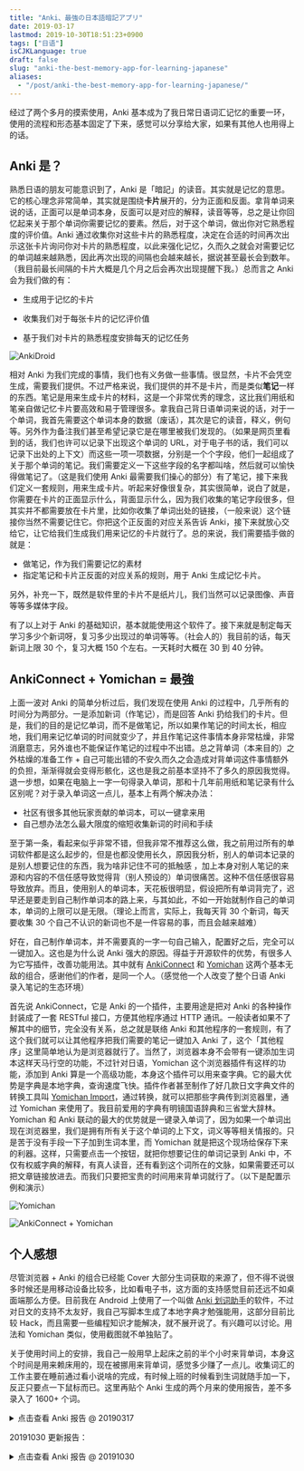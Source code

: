 ```yaml
---
title: "Anki、最強の日本語暗記アプリ"
date: 2019-03-17
lastmod: 2019-10-30T18:51:23+0900
tags: ["日语"]
isCJKLanguage: true
draft: false
slug: "anki-the-best-memory-app-for-learning-japanese"
aliases:
  - "/post/anki-the-best-memory-app-for-learning-japanese/"
---
```


经过了两个多月的摸索使用，Anki 基本成为了我日常日语词汇记忆的重要一环，使用的流程和形态基本固定了下来，感觉可以分享给大家，如果有其他人也用得上的话。

## Anki 是？

熟悉日语的朋友可能意识到了，Anki 是「暗記」的读音。其实就是记忆的意思。它的核心理念非常简单，其实就是围绕**卡片**展开的，分为正面和反面。拿背单词来说的话，正面可以是单词本身，反面可以是对应的解释，读音等等，总之是让你回忆起来关于那个单词你需要记忆的要素。然后，对于这个单词，做出你对它熟悉程度的评价值。Anki 通过收集你对这些卡片的熟悉程度，决定在合适的时间再次出示这张卡片询问你对卡片的熟悉程度，以此来强化记忆，久而久之就会对需要记忆的单词越来越熟悉，因此再次出现的间隔也会越来越长，据说甚至最长会到数年。（我目前最长间隔的卡片大概是几个月之后会再次出现提醒下我。）总而言之 Anki 会为我们做的有：

- 生成用于记忆的卡片

- 收集我们对于每张卡片的记忆评价值

- 基于我们对卡片的熟悉程度安排每天的记忆任务

  <!--more-->

![AnkiDroid](anki-android.png)

相对 Anki 为我们完成的事情，我们也有义务做一些事情。很显然，卡片不会凭空生成，需要我们提供。不过严格来说，我们提供的并不是卡片，而是类似**笔记**一样的东西。笔记是用来生成卡片的材料，这是一个非常优秀的理念，这比我们用纸和笔亲自做记忆卡片要高效和易于管理很多。拿我自己背日语单词来说的话，对于一个单词，我首先需要这个单词本身的数据（废话），其次是它的读音，释义，例句等。另外作为备注我们甚至希望记录它是在哪里被我们发现的。（如果是网页里看到的话，我们也许可以记录下出现这个单词的 URL，对于电子书的话，我们可以记录下出处的上下文）而这些一项一项数据，分别是一个个字段，他们一起组成了关于那个单词的笔记。我们需要定义一下这些字段的名字都叫啥，然后就可以愉快得做笔记了。（这是我们使用 Anki 最需要我们操心的部分）有了笔记，接下来我们定义一套规则，用来生成卡片。听起来好像很复杂，其实很简单，说白了就是，你需要在卡片的正面显示什么，背面显示什么，因为我们收集的笔记字段很多，但其实并不都需要放在卡片里，比如你收集了单词出处的链接，（一般来说）这个链接你当然不需要记住它。你把这个正反面的对应关系告诉 Anki，接下来就放心交给它，让它给我们生成我们用来记忆的卡片就行了。总的来说，我们需要插手做的就是：

- 做笔记，作为我们需要记忆的素材
- 指定笔记和卡片正反面的对应关系的规则，用于 Anki 生成记忆卡片。

另外，补充一下，既然是软件里的卡片不是纸片儿，我们当然可以记录图像、声音等等多媒体字段。

有了以上对于 Anki 的基础知识，基本就能使用这个软件了。接下来就是制定每天学习多少个新词呀，复习多少出现过的单词等等。（社会人的）我目前的话，每天新词上限 30 个，复习大概 150 个左右。一天耗时大概在 30 到 40 分钟。

## AnkiConnect + Yomichan = 最強

上面一波对 Anki 的简单分析过后，我们发现在使用 Anki 的过程中，几乎所有的时间分为两部分。一是添加新词（作笔记），而是回答 Anki 扔给我们的卡片。但是，我们的目的是记忆单词，而不是做笔记，所以如果作笔记的时间太长，相应地，我们用来记忆单词的时间就变少了，并且作笔记这件事情本身非常枯燥，非常消磨意志，另外谁也不能保证作笔记的过程中不出错。总之背单词（本来目的）之外枯燥的准备工作 + 自己可能出错的不安久而久之会造成对背单词这件事情额外的负担，渐渐得就会变得形骸化，这也是我之前基本坚持不了多久的原因我觉得。退一步想，如果在电脑上一字一句得录入单词，那和十几年前用纸和笔记录有什么区别呢？对于录入单词这一点儿，基本上有两个解决办法：

- 社区有很多其他玩家贡献的单词本，可以一键拿来用
- 自己想办法怎么最大限度的缩短收集新词的时间和手续

至于第一条，看起来似乎非常不错，但我非常不推荐这么做，我之前用过所有的单词软件都是这么起步的，但是也都没使用长久，原因我分析，别人的单词本记录的是别人想要记住的东西，我为啥非记住不可的抵触感 ，加上本身对别人笔记的来源和内容的不信任感导致觉得背（别人预设的）单词很痛苦。这种不信任感很容易导致放弃。而且，使用别人的单词本，天花板很明显，假设把所有单词背完了，迟早还是要走到自己制作单词本的路上来，与其如此，不如一开始就制作自己的单词本，单词的上限可以是无限。（理论上而言，实际上，我每天背 30 个新词，每天要收集 30 个自己不认识的新词也不是一件容易的事，而且会越来越难）

好在，自己制作单词本，并不需要真的一字一句自己输入，配置好之后，完全可以一键加入。这也是为什么说 Anki 强大的原因。得益于开源软件的优势，有很多人为它写插件，改善功能用法。其中就有 [AnkiConnect](https://foosoft.net/projects/anki-connect/) 和 [Yomichan](https://foosoft.net/projects/yomichan/) 这两个基本无敌的组合，感谢他们的作者，是同一个人。（感觉他一个人改变了整个日语 Anki 录入笔记的生态环境）

首先说 AnkiConnect，它是 Anki 的一个插件，主要用途是把对 Anki 的各种操作封装成了一套 RESTful 接口，方便其他程序通过 HTTP 通讯。一般读者如果不了解其中的细节，完全没有关系，总之就是联络 Anki 和其他程序的一套规则，有了这个我们就可以让其他程序把我们需要的笔记一键加入 Anki 了，这个「其他程序」这里简单地认为是浏览器就行了。当然了，浏览器本身不会带有一键添加生词本这样天马行空的功能，不过针对日语，Yomichan 这个浏览器插件有这样的功能，添加到 Anki 算是一个高级功能，本身这个插件可以用来查字典。它的最大优势是字典是本地字典，查询速度飞快。插件作者甚至制作了好几款日文字典文件的转换工具叫 [Yomichan Import](https://foosoft.net/projects/yomichan-import/)，通过转换，就可以把那些字典传到浏览器里，通过 Yomichan 来使用了。我目前爱用的字典有明镜国语辞典和三省堂大辞林。Yomichan 和 Anki 联动的最大的优势就是一键录入单词了，因为如果一个单词出现在浏览器里，我们是拥有所有关于这个单词的上下文，词义等等相关情报的。只是苦于没有手段一下子加到生词本里，而 Yomichan 就是把这个现场给保存下来的利器。这样，只需要点击一个按钮，就把你想要记住的单词记录到 Anki 中，不仅有权威字典的解释，有真人读音，还有看到这个词所在的文脉，如果需要还可以把文章链接放进去。而我们只要把宝贵的时间用来背单词就行了。（以下是配置示例和演示）

![Yomichan](yomichan.png)

![AnkiConnect + Yomichan](yomichan_demo.gif)

## 个人感想

尽管浏览器 + Anki 的组合已经能 Cover 大部分生词获取的来源了，但不得不说很多时候还是用移动设备比较多，比如看电子书，这方面的支持感觉目前还远不如桌面端那么方便。目前我在 Android 上使用了一个叫做 [Anki 划词助手](https://www.coolapk.com/apk/com.mmjang.ankihelper)的软件，不过对日文的支持不太友好，我自己写脚本生成了本地字典才勉强能用，这部分目前比较 Hack，而且需要一些编程知识才能解决，就不展开说了。有兴趣可以讨论。用法和 Yomichan 类似，使用截图就不单独贴了。

关于使用时间上的安排，我自己一般用早上起床之前的半个小时来背单词，本身这个时间是用来赖床用的，现在被挪用来背单词，感觉多少赚了一点儿。收集词汇的工作主要在睡前通过看小说啥的完成，有时候上班的时候看到生词就随手加一下，反正只要点一下鼠标而已。这里再贴个 Anki 生成的两个月来的使用报告，差不多录入了 1600+ 个词。

<details>
<summary> 点击查看 Anki 报告 @ 20190317 </summary>

![Anki Report](anki_report_20190317.jpg)

</details>

20191030 更新报告：

<details>
<summary> 点击查看 Anki 报告 @ 20191030 </summary>

![Anki Report @ 20191030](anki_report_20191030.jpg)

</details>
